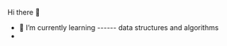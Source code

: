 Hi there 👋
- 🌱 I’m currently learning   ------ data structures and algorithms
-                                      
                                    


<!--
**abhisheks-12/abhisheks-12** is a ✨ _special_ ✨ repository because its `README.md` (this file) appears on your GitHub profile.


